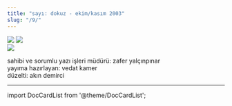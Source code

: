 ```yaml
---
title: "sayı: dokuz - ekim/kasım 2003"
slug: "/9/"
---
```


![](/img/ky09_00_zaferyalcinpinar.jpg)
![](/img/ky09_00a.jpg)  
![](/img/ky09_33_zaferyalcinpinar.jpg)


sahibi ve sorumlu yazı işleri müdürü: zafer yalçınpınar  
yayıma hazırlayan: vedat kamer  
düzelti: akın demirci  

---
import DocCardList from '@theme/DocCardList';

<DocCardList />
